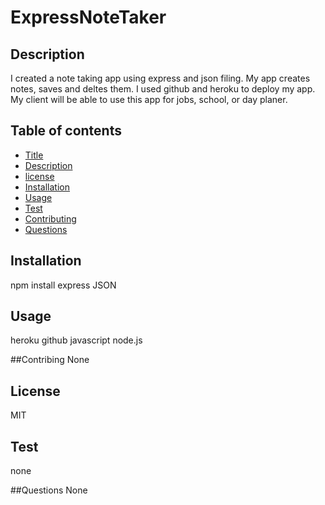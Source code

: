# ExpressNoteTaker

## Description 

I created a note taking app using express and json filing. My app creates notes, saves and deltes them. I used github and heroku to deploy my app. My client will be able to use this app for jobs, school, or day planer.

## Table of contents 

* [Title](#Title)
* [Description](#Description)
* [license](#License)
* [Installation](#Installation)
* [Usage](#Usage)
* [Test](#Test) 
* [Contributing](#Contributing)
* [Questions](#Questions)

## Installation
npm install 
express
JSON 

## Usage 
heroku
github
javascript
node.js

##Contribing 
None

## License 
MIT

## Test
none

##Questions
None